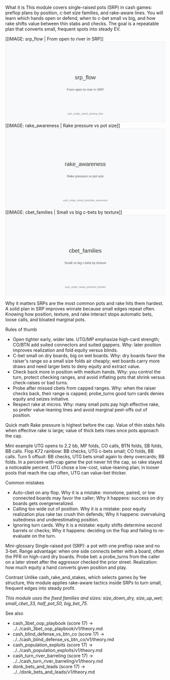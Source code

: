 What it is
This module covers single-raised pots (SRP) in cash games: preflop plans by position, c-bet size families, and rake-aware lines. You will learn which hands open or defend, when to c-bet small vs big, and how rake shifts value between thin stabs and checks. The goal is a repeatable plan that converts small, frequent spots into steady EV.

[[IMAGE: srp_flow | From open to river in SRP]]
![From open to river in SRP](images/srp_flow.svg)
[[IMAGE: rake_awareness | Rake pressure vs pot size]]
![Rake pressure vs pot size](images/rake_awareness.svg)
[[IMAGE: cbet_families | Small vs big c-bets by texture]]
![Small vs big c-bets by texture](images/cbet_families.svg)

Why it matters
SRPs are the most common pots and rake hits them hardest. A solid plan in SRP improves winrate because small edges repeat often. Knowing how position, texture, and rake interact stops automatic bets, loose calls, and bloated marginal pots.

Rules of thumb
- Open tighter early, wider late. UTG/MP emphasize high-card strength; CO/BTN add suited connectors and suited gappers. Why: later position improves realization and fold equity versus blinds.
- C-bet small on dry boards, big on wet boards. Why: dry boards favor the raiser's range so a small size folds air cheaply; wet boards carry more draws and need larger bets to deny equity and extract value.
- Check back more in position with medium hands. Why: you control the turn, protect checking ranges, and avoid inflating pots that shrink versus check-raises or bad turns.
- Probe after missed cbets from capped ranges. Why: when the raiser checks back, their range is capped; probe_turns good turn cards denies equity and seizes initiative.
- Respect rake at micros. Why: many small pots pay high effective rake, so prefer value-leaning lines and avoid marginal peel-offs out of position.

Quick math
Rake pressure is highest before the cap. Value of thin stabs falls when effective rake is large; value of thick bets rises once pots approach the cap.

Mini example
UTG opens to 2.2 bb, MP folds, CO calls, BTN folds, SB folds, BB calls.
Flop K72 rainbow: BB checks, UTG c-bets small; CO folds, BB calls.
Turn 5 offsuit: BB checks, UTG bets small again to deny overcards; BB folds.
In a percent-with-cap game the pot never hit the cap, so rake stayed a noticeable percent. UTG chose a low-cost, value-leaning plan; in looser pools that reach the cap often, UTG can value-bet thicker.

Common mistakes
- Auto-cbet on any flop. Why it is a mistake: monotone, paired, or low connected boards may favor the caller; Why it happens: success on dry boards gets overgeneralized.
- Calling too wide out of position. Why it is a mistake: poor equity realization plus rake tax crush thin defends; Why it happens: overvaluing suitedness and underestimating position.
- Ignoring turn cards. Why it is a mistake: equity shifts determine second barrels or checks; Why it happens: deciding on the flop and failing to re-evaluate on the turn.

Mini-glossary
Single-raised pot (SRP): a pot with one preflop raise and no 3-bet.
Range advantage: when one side connects better with a board, often the PFR on high-card dry boards.
Probe bet: a probe_turns from the caller on a later street after the aggressor checked the prior street.
Realization: how much equity a hand converts given position and play.

Contrast
Unlike cash_rake_and_stakes, which selects games by fee structure, this module applies rake-aware tactics inside SRPs to turn small, frequent edges into steady profit.

_This module uses the fixed families and sizes: size_down_dry, size_up_wet; small_cbet_33, half_pot_50, big_bet_75._

See also
- cash_3bet_oop_playbook (score 17) → ../../cash_3bet_oop_playbook/v1/theory.md
- cash_blind_defense_vs_btn_co (score 17) → ../../cash_blind_defense_vs_btn_co/v1/theory.md
- cash_population_exploits (score 17) → ../../cash_population_exploits/v1/theory.md
- cash_turn_river_barreling (score 17) → ../../cash_turn_river_barreling/v1/theory.md
- donk_bets_and_leads (score 17) → ../../donk_bets_and_leads/v1/theory.md
